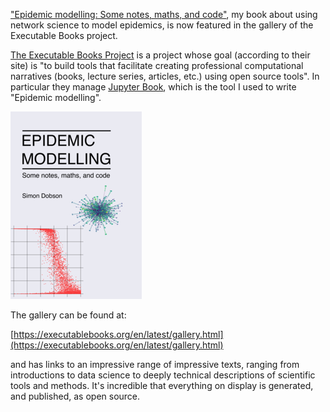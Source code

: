 <!--
.. title: "Epidemic modelling" added to the executable books gallery
.. slug: epidemic-modelling-added-to-the-executable-books-gallery
.. date: 2021-06-04 08:24:05 UTC+01:00
.. tags: book, epidemic spreading, python, research
.. category:
.. link:
.. previewimage: /images/posts/20210604-em-book-cover-small.png
.. description:
.. type: text
-->

["Epidemic modelling: Some notes, maths, and
code"](https://simondobson.org/introduction-to-epidemics/), my book
about using network science to model epidemics, is now featured in the
gallery of the Executable Books project.

<!-- TEASER_END -->

[The Executable Books
Project](https://executablebooks.org/en/latest/index.html) is a
project whose goal (according to their site) is "to build tools that
facilitate creating professional computational narratives (books,
lecture series, articles, etc.) using open source tools". In
particular they manage [Jupyter
Book](https://jupyterbook.org/intro.html), which is the tool I used to
write "Epidemic modelling".

![Print cover](/images/posts/20210604-em-book-cover-small.png)

The gallery can be found at:

[https://executablebooks.org/en/latest/gallery.html](https://executablebooks.org/en/latest/gallery.html)

and has links to an impressive range of impressive texts, ranging from
introductions to data science to deeply technical descriptions of
scientific tools and methods. It's incredible that everything on
display is generated, and published, as open source.

